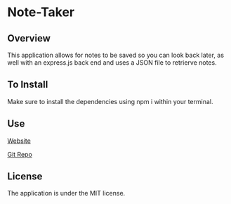# Note-Taker

## Overview

This application allows for notes to be saved so you can look back later, as well with an express.js back end and uses a JSON file to retrierve notes.

## To Install

Make sure to install the dependencies using npm i within your terminal.

## Use

[Website](https://note-taker-tloyzelle.herokuapp.com)

[Git Repo](https://github.com/tloyzelle/Note-Taker)
## License

The application is under the MIT license.

